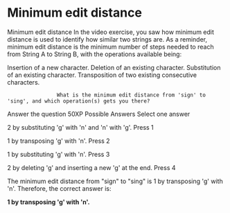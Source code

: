 # Minimum edit distance

Minimum edit distance
In the video exercise, you saw how minimum edit distance is used to identify how similar two strings are. As a reminder, minimum edit distance is the minimum number of steps needed to reach from String A to String B, with the operations available being:

Insertion of a new character.
Deletion of an existing character.
Substitution of an existing character.
Transposition of two existing consecutive characters.

                    What is the minimum edit distance from 'sign' to 'sing', and which operation(s) gets you there?

Answer the question
50XP
Possible Answers
Select one answer

2 by substituting 'g' with 'n' and 'n' with 'g'.
Press
1

1 by transposing 'g' with 'n'.
Press
2

1 by substituting 'g' with 'n'.
Press
3

2 by deleting 'g' and inserting a new 'g' at the end.
Press
4

The minimum edit distance from "sign" to "sing" is 1 by transposing 'g' with 'n'. Therefore, the correct answer is:

**1 by transposing 'g' with 'n'.**